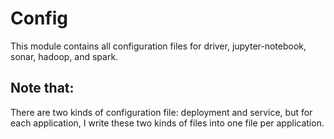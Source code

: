 # Config

This module contains all configuration files for driver, jupyter-notebook, sonar, hadoop, and spark.  
## Note that:
There are two kinds of configuration file: deployment and service, but for each application, I write these two kinds of files into one file per application.
